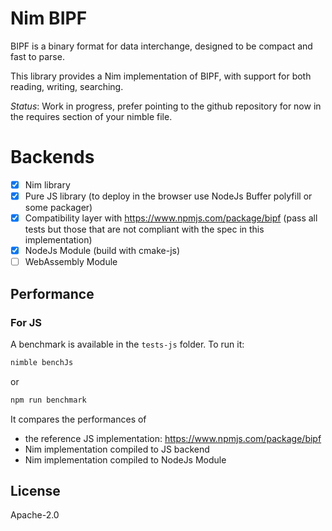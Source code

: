<!--
 Copyright 2023 Geoffrey Picron
 
 Licensed under the Apache License, Version 2.0 (the "License");
 you may not use this file except in compliance with the License.
 You may obtain a copy of the License at
 
     http://www.apache.org/licenses/LICENSE-2.0
 
 Unless required by applicable law or agreed to in writing, software
 distributed under the License is distributed on an "AS IS" BASIS,
 WITHOUT WARRANTIES OR CONDITIONS OF ANY KIND, either express or implied.
 See the License for the specific language governing permissions and
 limitations under the License.
-->

# Nim BIPF

BIPF is a binary format for data interchange, designed to be compact and fast to parse.

This library provides a Nim implementation of BIPF, with support for both reading, writing, searching.

*Status*: Work in progress, prefer pointing to the github repository for now in the requires section of your nimble file.

# Backends

- [x] Nim library
- [x] Pure JS library (to deploy in the browser use NodeJs Buffer polyfill or some packager)
- [x] Compatibility layer with https://www.npmjs.com/package/bipf (pass all tests but those that are not compliant with the spec in this implementation) 
- [x] NodeJs Module (build with cmake-js)
- [ ] WebAssembly Module

## Performance

### For JS
A benchmark is available in the `tests-js` folder.  To run it:

```bash
nimble benchJs
```

or 

```bash
npm run benchmark
```

It compares the performances of 
- the reference JS implementation: https://www.npmjs.com/package/bipf
- Nim implementation compiled to JS backend
- Nim implementation compiled to NodeJs Module 

## License

Apache-2.0